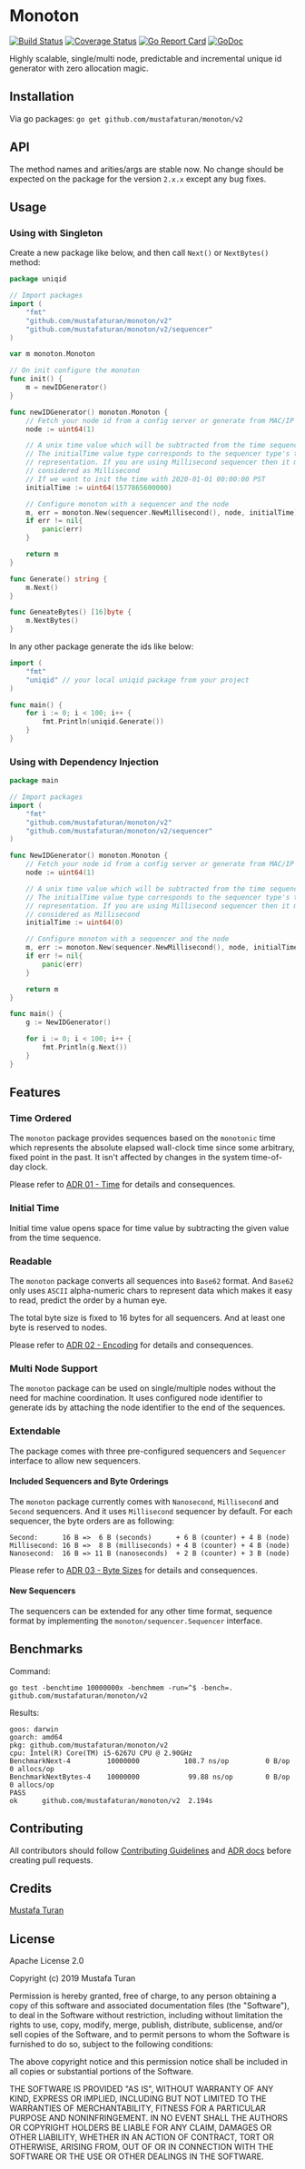 # Monoton

[![Build Status](https://travis-ci.org/mustafaturan/monoton.svg?branch=master)](https://travis-ci.org/mustafaturan/monoton)
[![Coverage Status](https://coveralls.io/repos/github/mustafaturan/monoton/badge.svg?branch=master)](https://coveralls.io/github/mustafaturan/monoton?branch=main)
[![Go Report Card](https://goreportcard.com/badge/github.com/mustafaturan/monoton)](https://goreportcard.com/report/github.com/mustafaturan/monoton)
[![GoDoc](https://godoc.org/github.com/mustafaturan/monoton?status.svg)](https://godoc.org/github.com/mustafaturan/monoton/v2)

Highly scalable, single/multi node, predictable and incremental unique id
generator with zero allocation magic.

## Installation

Via go packages:
```go get github.com/mustafaturan/monoton/v2```

## API

The method names and arities/args are stable now. No change should be expected
on the package for the version `2.x.x` except any bug fixes.

## Usage

### Using with Singleton

Create a new package like below, and then call `Next()` or `NextBytes()` method:

```go
package uniqid

// Import packages
import (
	"fmt"
	"github.com/mustafaturan/monoton/v2"
	"github.com/mustafaturan/monoton/v2/sequencer"
)

var m monoton.Monoton

// On init configure the monoton
func init() {
	m = newIDGenerator()
}

func newIDGenerator() monoton.Monoton {
	// Fetch your node id from a config server or generate from MAC/IP address
	node := uint64(1)

	// A unix time value which will be subtracted from the time sequence value.
	// The initialTime value type corresponds to the sequencer type's time
	// representation. If you are using Millisecond sequencer then it must be
	// considered as Millisecond
	// If we want to init the time with 2020-01-01 00:00:00 PST
	initialTime := uint64(1577865600000)

	// Configure monoton with a sequencer and the node
	m, err = monoton.New(sequencer.NewMillisecond(), node, initialTime)
	if err != nil{
		panic(err)
	}

	return m
}

func Generate() string {
	m.Next()
}

func GeneateBytes() [16]byte {
	m.NextBytes()
}
```

In any other package generate the ids like below:

```go
import (
	"fmt"
	"uniqid" // your local uniqid package from your project
)

func main() {
	for i := 0; i < 100; i++ {
		fmt.Println(uniqid.Generate())
	}
}
```

### Using with Dependency Injection

```go
package main

// Import packages
import (
	"fmt"
	"github.com/mustafaturan/monoton/v2"
	"github.com/mustafaturan/monoton/v2/sequencer"
)

func NewIDGenerator() monoton.Monoton {
	// Fetch your node id from a config server or generate from MAC/IP address
	node := uint64(1)

	// A unix time value which will be subtracted from the time sequence value.
	// The initialTime value type corresponds to the sequencer type's time
	// representation. If you are using Millisecond sequencer then it must be
	// considered as Millisecond
	initialTime := uint64(0)

	// Configure monoton with a sequencer and the node
	m, err := monoton.New(sequencer.NewMillisecond(), node, initialTime)
	if err != nil{
		panic(err)
	}

	return m
}

func main() {
	g := NewIDGenerator()

	for i := 0; i < 100; i++ {
		fmt.Println(g.Next())
	}
}
```

## Features

### Time Ordered

The `monoton` package provides sequences based on the `monotonic` time which
represents the absolute elapsed wall-clock time since some arbitrary, fixed
point in the past. It isn't affected by changes in the system time-of-day clock.

Please refer to [ADR 01 - Time](docs/adrs/time.md) for details and consequences.

### Initial Time

Initial time value opens space for time value by subtracting the given value
from the time sequence.

### Readable

The `monoton` package converts all sequences into `Base62` format. And `Base62`
only uses `ASCII` alpha-numeric chars to represent data which makes it easy to
read, predict the order by a human eye.

The total byte size is fixed to 16 bytes for all sequencers. And at least one
byte is reserved to nodes.

Please refer to [ADR 02 - Encoding](docs/adrs/encoding.md) for details and
consequences.

### Multi Node Support

The `monoton` package can be used on single/multiple nodes without the need for
machine coordination. It uses configured node identifier to generate ids by
attaching the node identifier to the end of the sequences.

### Extendable

The package comes with three pre-configured sequencers and `Sequencer` interface
to allow new sequencers.

#### Included Sequencers and Byte Orderings

The `monoton` package currently comes with `Nanosecond`, `Millisecond` and
`Second` sequencers. And it uses `Millisecond` sequencer by default. For each
sequencer, the byte orders are as following:

```
Second:      16 B =>  6 B (seconds)      + 6 B (counter) + 4 B (node)
Millisecond: 16 B =>  8 B (milliseconds) + 4 B (counter) + 4 B (node)
Nanosecond:  16 B => 11 B (nanoseconds)  + 2 B (counter) + 3 B (node)
```

Please refer to [ADR 03 - Byte Sizes](docs/adrs/byte-sizes.md) for details and
consequences.

#### New Sequencers

The sequencers can be extended for any other time format, sequence format by
implementing the `monoton/sequencer.Sequencer` interface.

## Benchmarks

Command:
```
go test -benchtime 10000000x -benchmem -run=^$ -bench=. github.com/mustafaturan/monoton/v2
```

Results:
```
goos: darwin
goarch: amd64
pkg: github.com/mustafaturan/monoton/v2
cpu: Intel(R) Core(TM) i5-6267U CPU @ 2.90GHz
BenchmarkNext-4        	10000000	       108.7 ns/op	       0 B/op	       0 allocs/op
BenchmarkNextBytes-4   	10000000	        99.88 ns/op	       0 B/op	       0 allocs/op
PASS
ok  	github.com/mustafaturan/monoton/v2	2.194s
```

## Contributing

All contributors should follow [Contributing Guidelines](CONTRIBUTING.md) and
[ADR docs](docs/adrs) before creating pull requests.

## Credits

[Mustafa Turan](https://github.com/mustafaturan)

## License

Apache License 2.0

Copyright (c) 2019 Mustafa Turan

Permission is hereby granted, free of charge, to any person obtaining a copy of
this software and associated documentation files (the "Software"), to deal in
the Software without restriction, including without limitation the rights to
use, copy, modify, merge, publish, distribute, sublicense, and/or sell copies of
the Software, and to permit persons to whom the Software is furnished to do so,
subject to the following conditions:

The above copyright notice and this permission notice shall be included in all
copies or substantial portions of the Software.

THE SOFTWARE IS PROVIDED "AS IS", WITHOUT WARRANTY OF ANY KIND, EXPRESS OR
IMPLIED, INCLUDING BUT NOT LIMITED TO THE WARRANTIES OF MERCHANTABILITY, FITNESS
FOR A PARTICULAR PURPOSE AND NONINFRINGEMENT. IN NO EVENT SHALL THE AUTHORS OR
COPYRIGHT HOLDERS BE LIABLE FOR ANY CLAIM, DAMAGES OR OTHER LIABILITY, WHETHER
IN AN ACTION OF CONTRACT, TORT OR OTHERWISE, ARISING FROM, OUT OF OR IN
CONNECTION WITH THE SOFTWARE OR THE USE OR OTHER DEALINGS IN THE SOFTWARE.
